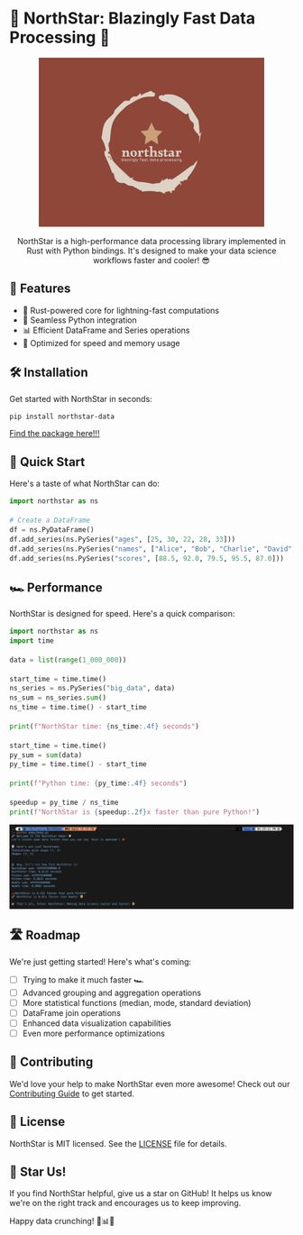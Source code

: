 # 🌟 NorthStar: Blazingly Fast Data Processing 🚀

<center>
<img src="./assets/northstar-logo.png" height=300>

NorthStar is a high-performance data processing library implemented in Rust with Python bindings. It's designed to make your data science workflows faster and cooler! 😎

</center>

## 🌈 Features

- 🦀 Rust-powered core for lightning-fast computations
- 🐍 Seamless Python integration
- 📊 Efficient DataFrame and Series operations
- 🚄 Optimized for speed and memory usage

## 🛠️ Installation

Get started with NorthStar in seconds:

```bash
pip install northstar-data
```
[Find the package here!!!](https://pypi.org/project/northstar-data/0.1.0/)

## 🚀 Quick Start

Here's a taste of what NorthStar can do:

```python
import northstar as ns

# Create a DataFrame
df = ns.PyDataFrame()
df.add_series(ns.PySeries("ages", [25, 30, 22, 28, 33]))
df.add_series(ns.PySeries("names", ["Alice", "Bob", "Charlie", "David", "Eve"]))
df.add_series(ns.PySeries("scores", [88.5, 92.0, 79.5, 95.5, 87.0]))
```

## 🏎️ Performance

NorthStar is designed for speed. Here's a quick comparison:

```python
import northstar as ns
import time

data = list(range(1_000_000))

start_time = time.time()
ns_series = ns.PySeries("big_data", data)
ns_sum = ns_series.sum()
ns_time = time.time() - start_time

print(f"NorthStar time: {ns_time:.4f} seconds")

start_time = time.time()
py_sum = sum(data)
py_time = time.time() - start_time

print(f"Python time: {py_time:.4f} seconds")

speedup = py_time / ns_time
print(f"NorthStar is {speedup:.2f}x faster than pure Python!")
```

![Demo Pic](./assets/image.png)

## 🛣️ Roadmap

We're just getting started! Here's what's coming:

- [ ] Trying to make it much faster 🏎️
- [ ] Advanced grouping and aggregation operations
- [ ] More statistical functions (median, mode, standard deviation)
- [ ] DataFrame join operations
- [ ] Enhanced data visualization capabilities
- [ ] Even more performance optimizations

## 🤝 Contributing

We'd love your help to make NorthStar even more awesome! Check out our [Contributing Guide](CONTRIBUTING.md) to get started.

## 📜 License

NorthStar is MIT licensed. See the [LICENSE](LICENSE) file for details.

## 🌟 Star Us!

If you find NorthStar helpful, give us a star on GitHub! It helps us know we're on the right track and encourages us to keep improving.

Happy data crunching! 🚀📊🦀